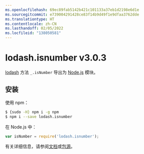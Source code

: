 ```yaml
---
ms.openlocfilehash: 69ec89fab5142b421c101133a37eb1d2198e6d1e
ms.sourcegitcommit: e739004291428ce83f14b9d49f1e9dfaa3762dde
ms.translationtype: HT
ms.contentlocale: zh-CN
ms.lasthandoff: 02/05/2022
ms.locfileid: "138050581"
---
```

# <a name="lodashisnumber-v303"></a>lodash.isnumber v3.0.3

[lodash](https://lodash.com/) 方法 `_.isNumber` 导出为 [Node.js](https://nodejs.org/) 模块。

## <a name="installation"></a>安装

使用 npm：
```bash
$ {sudo -H} npm i -g npm
$ npm i --save lodash.isnumber
```

在 Node.js 中：
```js
var isNumber = require('lodash.isnumber');
```

有关详细信息，请参阅[文档](https://lodash.com/docs#isNumber)或[包源](https://github.com/lodash/lodash/blob/3.0.3-npm-packages/lodash.isnumber)。
